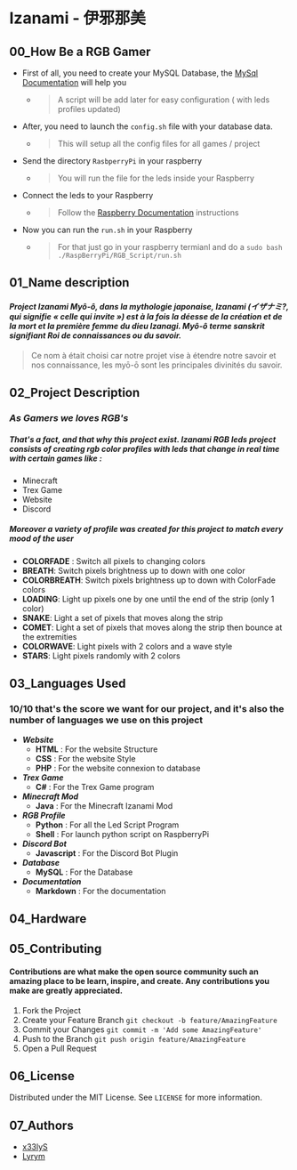 # Izanami - 伊邪那美

## 00_How Be a RGB Gamer

- First of all, you need to create your MySQL Database, the [MySql Documentation](https://github.com/x33lyS/Izanami/tree/main/Documentation/Database) will help you
  - > A script will be add later for easy configuration ( with leds profiles updated) 
- After, you need to launch the ``config.sh`` file with your database data.
  - > This will setup all the config files for all games / project
- Send the directory ``RasbperryPi`` in your raspberry
  - > You will run the file for the leds inside your Raspberry
- Connect the leds to your Raspberry
  - > Follow the [Raspberry Documentation](https://github.com/x33lyS/Izanami/tree/main/Documentation/Raspberry) instructions
- Now you can run the ``run.sh`` in your Raspberry
  - > For that just go in your raspberry termianl and do a ``sudo bash ./RaspBerryPi/RGB_Script/run.sh``

## 01_Name description

#### _Project Izanami Myô-ô, dans la mythologie japonaise, Izanami (イザナミ?, qui signifie « celle qui invite ») est à la fois la déesse de la création et de la mort et la première femme du dieu Izanagi. Myô-ô terme sanskrit signifiant Roi de connaissances ou du savoir._

> Ce nom à était choisi car notre projet vise à étendre notre savoir et nos connaissance, les myō-ō sont les principales divinités du savoir.

## 02_Project Description

### _As Gamers we loves RGB's_

##### That's a fact, and that why this project exist. **Izanami RGB leds** project consists of creating rgb color profiles with leds that change in real time with certain games like :

- Minecraft
- Trex Game
- Website
- Discord

##### Moreover a variety of profile was created for this project to match every __mood__ of the user

- **COLORFADE** : Switch all pixels to changing colors
- **BREATH**: Switch pixels brightness up to down with one color
- **COLORBREATH**: Switch pixels brightness up to down with ColorFade colors
- **LOADING**: Light up pixels one by one until the end of the strip (only 1 color)
- **SNAKE**: Light a set of pixels that moves along the strip
- **COMET**: Light a set of pixels that moves along the strip then bounce at the extremities
- **COLORWAVE**: Light pixels with 2 colors and a wave style
- **STARS**: Light pixels randomly with 2 colors

## 03_Languages Used

### 10/10 that's the score we want for our project, and it's also the number of languages we use on this project
- ***Website*** 
  - **HTML** : For the website Structure
  - **CSS** : For the website Style
  - **PHP** : For the website connexion to database
- ***Trex Game***
  - **C#** : For the Trex Game program
- ***Minecraft Mod***
  - **Java** : For the Minecraft Izanami Mod
- ***RGB Profile***
  - **Python** : For all the Led Script Program
  - **Shell** : For launch python script on RaspberryPi
- ***Discord Bot***
  - **Javascript** : For the Discord Bot Plugin
- ***Database***
  - **MySQL** : For the Database
- ***Documentation***
  - **Markdown** : For the documentation

## 04_Hardware


## 05_Contributing

#### Contributions are what make the open source community such an amazing place to be learn, inspire, and create. Any contributions you make are greatly appreciated.

1. Fork the Project
2. Create your Feature Branch ``git checkout -b feature/AmazingFeature``
3. Commit your Changes ``git commit -m 'Add some AmazingFeature'``
4. Push to the Branch ``git push origin feature/AmazingFeature``
5. Open a Pull Request

## 06_License

Distributed under the MIT License. See ``LICENSE`` for more information.

## 07_Authors

- [x33lyS](https://github.com/x33lyS)
- [Lyrym](https://github.com/Lyrym)
